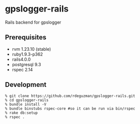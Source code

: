 gpslogger-rails
===============

Rails backend for gpslogger

## Prerequisites
- rvm 1.23.10 (stable)
- ruby1.9.3-p362
- rails4.0.0
- postgresql 9.3
- rspec 2.14

## Development

```
% git clone https://github.com/rdeguzman/gpslogger-rails.git
% cd gpslogger-rails
% bundle install -V
% bundle binstubs rspec-core #so it can be run via bin/rspec
% rake db:setup
% rspec .
```

